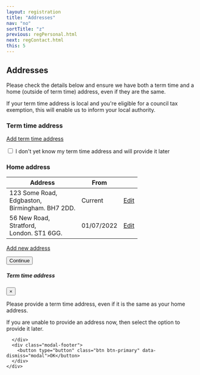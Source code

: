```yaml
---
layout: registration
title: "Addresses"
nav: "no"
sortTitle: "z"
previous: regPersonal.html
next: regContact.html
this: 5
---
```


## Addresses

Please check the details below and ensure we have both a term time and a home (outside of term time) address, even if they are the same.

If your term time address is local and you're eligible for a council tax exemption, this will enable us to inform your local authority.

<!-- v1
Please check the details below and ensure we have both a term time and home (outside of term time) address.

Please provide a term time address, even if it is the same as your home address.
-->

<h3>Term time address</h3>

<!-- CANT HAVE TEXT HERE
<p>Please provide a term time address, even if it is the same as your home address.</p>

<p>If your term time address is local and you're eligible for a council tax exemption, this will enable us to inform your local authority.</p>
-->

<a class="btn btn-outline-primary" href="#" ><i class="fas fa-plus-square"></i> Add term time address</a>

<div class="form-group form-check">
  <input type="checkbox" class="form-check-input" id="noTTAddress">
  <label class="form-check-label" for="noTTAddress">I don't yet know my term time address and will provide it later</label>
</div>

<!-- return to the Nottingham Hub after you have completed online registration and use the **Profile** tile to add your address -->

<h3>Home address</h3>
<!-- <p>ie your address outside of term time</p> -->

<table class="table table-striped notFullWidth">
  <thead>
    <tr>
      <th scope="col">Address </th>
      <th scope="col">From</th>
      <th scope="col"></th>
    </tr>
  </thead>
  <tbody>
    <tr>
      <td>123 Some Road,<br/>Edgbaston,<br/>Birmingham. BH7 2DD.</td>
      <td>Current</td>
      <td><a class="btn btn-outline-primary" href="#"><i class="fas fa-edit"></i> Edit</a></td>
    </tr>
    <tr>
      <td>56 New Road,<br/>Stratford,<br/>London. ST1 6GG.</td>
      <td>01/07/2022</td>
      <td><a class="btn btn-outline-primary" href="#"><i class="fas fa-edit"></i> Edit</a></td>
    </tr>
  </tbody>
</table>

<a class="btn btn-outline-primary" href="#" style="margin-bottom:1.5em"><i class="fas fa-plus-square"></i> Add new address</a>


<!--
<div id="buttons">
  <a class="btn btn-outline-secondary" href="{{page.previous}}">Cancel</a>
  <a class="btn btn-primary" type="submit" href="{{page.next}}">Save and continue</a>
</div>

----


<br/>
-->

<!-- Button trigger modal -->

<button type="button" class="btn btn-primary" data-toggle="modal" data-target="#exampleModal">
  Continue
</button>


<!-- Modal -->
<div class="modal fade" id="exampleModal" tabindex="-1" role="dialog" aria-labelledby="exampleModalLabel" aria-hidden="true">
  <div class="modal-dialog" role="document">
    <div class="modal-content">
      <div class="modal-header">
        <h5 class="modal-title" id="exampleModalLabel">Term time address</h5>
        <button type="button" class="close" data-dismiss="modal" aria-label="Close">
          <span aria-hidden="true">&times;</span>
        </button>
      </div>
      <div class="modal-body">

<p>Please provide a term time address, even if it is the same as your home address.</p>

<p>If you are unable to provide an address now, then select the option to provide it later.</p>

      </div>
      <div class="modal-footer">
        <button type="button" class="btn btn-primary" data-dismiss="modal">OK</button>
      </div>
    </div>
  </div>
</div>
